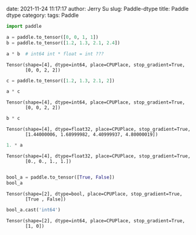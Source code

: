 date: 2021-11-24 11:17:17
author: Jerry Su
slug: Paddle-dtype
title: Paddle dtype
category: 
tags: Paddle


```python
import paddle
```


```python
a = paddle.to_tensor([0, 0, 1, 1])
b = paddle.to_tensor([1.2, 1.3, 2.1, 2.4])
```


```python
a * b  # int64 int * float = int ???
```




    Tensor(shape=[4], dtype=int64, place=CPUPlace, stop_gradient=True,
           [0, 0, 2, 2])




```python
c = paddle.to_tensor([1.2, 1.3, 2.1, 2])
```


```python
a * c
```




    Tensor(shape=[4], dtype=int64, place=CPUPlace, stop_gradient=True,
           [0, 0, 2, 2])




```python
b * c
```




    Tensor(shape=[4], dtype=float32, place=CPUPlace, stop_gradient=True,
           [1.44000006, 1.68999982, 4.40999937, 4.80000019])




```python
1. * a
```




    Tensor(shape=[4], dtype=float32, place=CPUPlace, stop_gradient=True,
           [0., 0., 1., 1.])




```python

```


```python
bool_a = paddle.to_tensor([True, False])
bool_a
```




    Tensor(shape=[2], dtype=bool, place=CPUPlace, stop_gradient=True,
           [True , False])




```python
bool_a.cast('int64')
```




    Tensor(shape=[2], dtype=int64, place=CPUPlace, stop_gradient=True,
           [1, 0])


